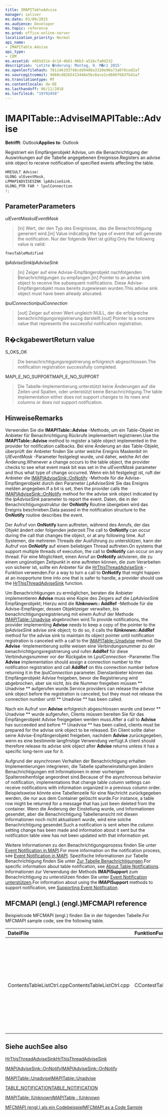 ```yaml
---
title: IMAPITableAdvise
manager: soliver
ms.date: 03/09/2015
ms.audience: Developer
ms.topic: reference
ms.prod: office-online-server
localization_priority: Normal
api_name:
- IMAPITable.Advise
api_type:
- COM
ms.assetid: e8b5d21e-dc14-4b61-96b3-a51bcfa0d232
description: 'Letzte �nderung: Montag, 9. M�rz 2015'
ms.openlocfilehash: 781146193748cdd9408a3320e90a73a070ced2af
ms.sourcegitcommit: 9d60cd82b5413446e5bc8ace2cd689f683fb41a7
ms.translationtype: MT
ms.contentlocale: de-DE
ms.lasthandoff: 06/11/2018
ms.locfileid: "19792458"
---
```

# <a name="imapitableadvise"></a><span data-ttu-id="3a730-103">IMAPITable::Advise</span><span class="sxs-lookup"><span data-stu-id="3a730-103">IMAPITable::Advise</span></span>

  
  
<span data-ttu-id="3a730-104">**Betrifft**: Outlook</span><span class="sxs-lookup"><span data-stu-id="3a730-104">**Applies to**: Outlook</span></span> 
  
<span data-ttu-id="3a730-105">Registriert ein Empfängerobjekt Advise, um die Benachrichtigung der Auswirkungen auf die Tabelle angegebenen Ereignisse.</span><span class="sxs-lookup"><span data-stu-id="3a730-105">Registers an advise sink object to receive notification of specified events affecting the table.</span></span>
  
```cpp
HRESULT Advise(
ULONG ulEventMask,
LPMAPIADVISESINK lpAdviseSink,
ULONG_PTR FAR * lpulConnection
);
```

## <a name="parameters"></a><span data-ttu-id="3a730-106">Parameter</span><span class="sxs-lookup"><span data-stu-id="3a730-106">Parameters</span></span>

 <span data-ttu-id="3a730-107">_ulEventMask_</span><span class="sxs-lookup"><span data-stu-id="3a730-107">_ulEventMask_</span></span>
  
> <span data-ttu-id="3a730-108">[in] Wert, der den Typ des Ereignisses, das die Benachrichtigung generiert wird.</span><span class="sxs-lookup"><span data-stu-id="3a730-108">[in] Value indicating the type of event that will generate the notification.</span></span> <span data-ttu-id="3a730-109">Nur der folgende Wert ist gültig:</span><span class="sxs-lookup"><span data-stu-id="3a730-109">Only the following value is valid:</span></span>
    
 `fnevTableModified`
  
 <span data-ttu-id="3a730-110">_lpAdviseSink_</span><span class="sxs-lookup"><span data-stu-id="3a730-110">_lpAdviseSink_</span></span>
  
> <span data-ttu-id="3a730-111">[in] Zeiger auf eine Advise-Empfängerobjekt nachfolgenden Benachrichtigungen zu empfangen.</span><span class="sxs-lookup"><span data-stu-id="3a730-111">[in] Pointer to an advise sink object to receive the subsequent notifications.</span></span> <span data-ttu-id="3a730-112">Diese Advise-Empfängerobjekt muss bereits zugewiesen wurden.</span><span class="sxs-lookup"><span data-stu-id="3a730-112">This advise sink object must have been already allocated.</span></span>
    
 <span data-ttu-id="3a730-113">_lpulConnection_</span><span class="sxs-lookup"><span data-stu-id="3a730-113">_lpulConnection_</span></span>
  
> <span data-ttu-id="3a730-114">[out] Zeiger auf einen Wert ungleich NULL, der die erfolgreiche benachrichtigungsregistrierung darstellt.</span><span class="sxs-lookup"><span data-stu-id="3a730-114">[out] Pointer to a nonzero value that represents the successful notification registration.</span></span>
    
## <a name="return-value"></a><span data-ttu-id="3a730-115">R�ckgabewert</span><span class="sxs-lookup"><span data-stu-id="3a730-115">Return value</span></span>

<span data-ttu-id="3a730-116">S_OK</span><span class="sxs-lookup"><span data-stu-id="3a730-116">S_OK</span></span> 
  
> <span data-ttu-id="3a730-117">Die benachrichtigungsregistrierung erfolgreich abgeschlossen.</span><span class="sxs-lookup"><span data-stu-id="3a730-117">The notification registration successfully completed.</span></span>
    
<span data-ttu-id="3a730-118">MAPI_E_NO_SUPPORT</span><span class="sxs-lookup"><span data-stu-id="3a730-118">MAPI_E_NO_SUPPORT</span></span> 
  
> <span data-ttu-id="3a730-119">Die Tabelle-Implementierung unterstützt keine Änderungen auf die Zeilen und Spalten, oder unterstützt keine Benachrichtigung.</span><span class="sxs-lookup"><span data-stu-id="3a730-119">The table implementation either does not support changes to its rows and columns or does not support notification.</span></span>
    
## <a name="remarks"></a><span data-ttu-id="3a730-120">Hinweise</span><span class="sxs-lookup"><span data-stu-id="3a730-120">Remarks</span></span>

<span data-ttu-id="3a730-121">Verwenden Sie die **IMAPITable::Advise** -Methode, um ein Table-Objekt im Anbieter für Benachrichtigung Rückrufe implementiert registrieren.</span><span class="sxs-lookup"><span data-stu-id="3a730-121">Use the **IMAPITable::Advise** method to register a table object implemented in the provider for notification callbacks.</span></span> <span data-ttu-id="3a730-122">Bei eine Änderung an das Table-Objekt, überprüft der Anbieter finden Sie unter welche Ereignis Maskenbit im _UlEventMask_ -Parameter festgelegt wurde, und daher, welche Art der Änderung.</span><span class="sxs-lookup"><span data-stu-id="3a730-122">Whenever a change occurs to the table object, the provider checks to see what event mask bit was set in the  _ulEventMask_ parameter and thus what type of change occurred.</span></span> <span data-ttu-id="3a730-123">Wenn ein bit festgelegt ist, ruft der Anbieter die [IMAPIAdviseSink::OnNotify](imapiadvisesink-onnotify.md) -Methode für die Advise-Empfängerobjekt durch den Parameter _LpAdviseSink_ Sie das Ereignis melden angegeben.</span><span class="sxs-lookup"><span data-stu-id="3a730-123">If a bit is set, then the provider calls the [IMAPIAdviseSink::OnNotify](imapiadvisesink-onnotify.md) method for the advise sink object indicated by the  _lpAdviseSink_ parameter to report the event.</span></span> <span data-ttu-id="3a730-124">Daten, die in der Benachrichtigungsstruktur der **OnNotify** Routine übergeben wird das Ereignis beschrieben.</span><span class="sxs-lookup"><span data-stu-id="3a730-124">Data passed in the notification structure to the **OnNotify** routine describes the event.</span></span> 
  
<span data-ttu-id="3a730-125">Der Aufruf von **OnNotify** kann auftreten, während des Anrufs, der das Objekt ändert oder folgenden jederzeit.</span><span class="sxs-lookup"><span data-stu-id="3a730-125">The call to **OnNotify** can occur during the call that changes the object, or at any following time.</span></span> <span data-ttu-id="3a730-126">Auf Systemen, die mehreren Threads der Ausführung zu unterstützen, kann der Aufruf von **OnNotify** auf einem beliebigen Thread auftreten.</span><span class="sxs-lookup"><span data-stu-id="3a730-126">On systems that support multiple threads of execution, the call to **OnNotify** can occur on any thread.</span></span> <span data-ttu-id="3a730-127">Für eine Möglichkeit, einen Anruf an **OnNotify** aktivieren, die zu einem ungünstigen Zeitpunkt in eine auftreten können, die zum Verarbeiten von sicherer ist, sollte ein Anbieter für die [HrThisThreadAdviseSink](hrthisthreadadvisesink.md) -Funktion verwenden.</span><span class="sxs-lookup"><span data-stu-id="3a730-127">For a way to turn a call to **OnNotify** that might happen at an inopportune time into one that is safer to handle, a provider should use the [HrThisThreadAdviseSink](hrthisthreadadvisesink.md) function.</span></span> 
  
<span data-ttu-id="3a730-128">Um Benachrichtigungen zu ermöglichen, beraten die Anbieter implementieren **Advise** muss eine Kopie des Zeigers auf die _LpAdviseSink_ Empfängerobjekt; Hierzu wird die **IUnknown:: AddRef** -Methode für die Advise-Empfänger, dessen Objektzeiger verwalten, bis benachrichtigungsregistrierung mit einem Aufruf der Methode [IMAPITable::Unadvise](imapitable-unadvise.md) abgebrochen wird.</span><span class="sxs-lookup"><span data-stu-id="3a730-128">To provide notifications, the provider implementing **Advise** needs to keep a copy of the pointer to the  _lpAdviseSink_ advise sink object; to do so, it calls the **IUnknown::AddRef** method for the advise sink to maintain its object pointer until notification registration is canceled with a call to the [IMAPITable::Unadvise](imapitable-unadvise.md) method.</span></span> <span data-ttu-id="3a730-129">Die **Advise** -Implementierung sollte weisen eine Verbindungsnummer zu der benachrichtigungsregistrierung und rufen **AddRef** für diese Verbindungsnummer vor der Rückgabe im _LpulConnection_ -Parameter.</span><span class="sxs-lookup"><span data-stu-id="3a730-129">The **Advise** implementation should assign a connection number to the notification registration and call **AddRef** on this connection number before returning it in the  _lpulConnection_ parameter.</span></span> <span data-ttu-id="3a730-130">Dienstanbieter können das Empfängerobjekt Advise freigeben, bevor die Registrierung wird abgebrochen, aber sie nicht, bis die Nummer freigeben müssen ** Unadvise ** aufgerufen wurde.</span><span class="sxs-lookup"><span data-stu-id="3a730-130">Service providers can release the advise sink object before the registration is canceled, but they must not release the connection number until ** Unadvise ** has been called.</span></span> 
  
<span data-ttu-id="3a730-131">Nach ein Aufruf von **Advise** erfolgreich abgeschlossen wurde und bevor ** Unadvise ** wurde aufgerufen, Clients müssen bereiten Sie für das Empfängerobjekt Advise freigegeben werden muss.</span><span class="sxs-lookup"><span data-stu-id="3a730-131">After a call to **Advise** has succeeded and before ** Unadvise ** has been called, clients must be prepared for the advise sink object to be released.</span></span> <span data-ttu-id="3a730-132">Ein Client sollte daher seine Advise-Empfängerobjekt freigeben, nachdem **Advise** zurückgegeben, wenn es eine bestimmte langfristige Verwendung verfügt.</span><span class="sxs-lookup"><span data-stu-id="3a730-132">A client should therefore release its advise sink object after **Advise** returns unless it has a specific long-term use for it.</span></span> 
  
<span data-ttu-id="3a730-133">Aufgrund der asynchronen Verhalten der Benachrichtigung erhalten Implementierungen integrieren, die Tabelle spalteneinstellungen ändern Benachrichtigungen mit Informationen in einer vorherigen Spaltenreihenfolge angeordnet sind.</span><span class="sxs-lookup"><span data-stu-id="3a730-133">Because of the asynchronous behavior of notification, implementations that change table column settings can receive notifications with information organized in a previous column order.</span></span> <span data-ttu-id="3a730-134">Beispielsweise könnte eine Tabellenzeile für eine Nachricht zurückgegeben werden, die nur aus dem Container gelöscht wurde.</span><span class="sxs-lookup"><span data-stu-id="3a730-134">For instance, a table row might be returned for a message that has just been deleted from the container.</span></span> <span data-ttu-id="3a730-135">Wenn die Änderung der Einstellung wurde, und Informationen gesendet, aber die Benachrichtigung Tabellenansicht mit diesen Informationen noch nicht aktualisiert wurde, wird eine solche Benachrichtigung gesendet.</span><span class="sxs-lookup"><span data-stu-id="3a730-135">Such a notification is sent when the column setting change has been made and information about it sent but the notification table view has not been updated with that information yet.</span></span>
  
<span data-ttu-id="3a730-136">Weitere Informationen zu den Benachrichtigungsprozess finden Sie unter [Event Notification in MAPI](event-notification-in-mapi.md).</span><span class="sxs-lookup"><span data-stu-id="3a730-136">For more information on the notification process, see [Event Notification in MAPI](event-notification-in-mapi.md).</span></span> <span data-ttu-id="3a730-137">Spezifische Informationen zur Tabelle Benachrichtigung finden Sie unter [Zur Tabelle Benachrichtigungen](about-table-notifications.md).</span><span class="sxs-lookup"><span data-stu-id="3a730-137">For specific information about table notification, see [About Table Notifications](about-table-notifications.md).</span></span> <span data-ttu-id="3a730-138">Informationen zur Verwendung der Methods **IMAPISupport** zum Benachrichtigung zu unterstützen finden Sie unter [Event Notification unterstützen](supporting-event-notification.md).</span><span class="sxs-lookup"><span data-stu-id="3a730-138">For information about using the **IMAPISupport** methods to support notification, see [Supporting Event Notification](supporting-event-notification.md).</span></span>
  
## <a name="mfcmapi-reference"></a><span data-ttu-id="3a730-139">MFCMAPI (engl.) (engl.)</span><span class="sxs-lookup"><span data-stu-id="3a730-139">MFCMAPI reference</span></span>

<span data-ttu-id="3a730-140">Beispielcode MFCMAPI (engl.) finden Sie in der folgenden Tabelle.</span><span class="sxs-lookup"><span data-stu-id="3a730-140">For MFCMAPI sample code, see the following table.</span></span>
  
|<span data-ttu-id="3a730-141">**Datei**</span><span class="sxs-lookup"><span data-stu-id="3a730-141">**File**</span></span>|<span data-ttu-id="3a730-142">**Funktion**</span><span class="sxs-lookup"><span data-stu-id="3a730-142">**Function**</span></span>|<span data-ttu-id="3a730-143">**Comment**</span><span class="sxs-lookup"><span data-stu-id="3a730-143">**Comment**</span></span>|
|:-----|:-----|:-----|
|<span data-ttu-id="3a730-144">ContentsTableListCtrl.cpp</span><span class="sxs-lookup"><span data-stu-id="3a730-144">ContentsTableListCtrl.cpp</span></span>  <br/> |<span data-ttu-id="3a730-145">CContestTableListCtrl::NotificationOn</span><span class="sxs-lookup"><span data-stu-id="3a730-145">CContestTableListCtrl::NotificationOn</span></span>  <br/> |<span data-ttu-id="3a730-146">MFCMAPI (engl.) verwendet die **IMAPITable::Advise** -Methode, um für Benachrichtigungen der Tabellenansicht auf dem neuesten Stand zu registrieren.</span><span class="sxs-lookup"><span data-stu-id="3a730-146">MFCMAPI uses the **IMAPITable::Advise** method to register for notifications to allow the table view to stay current.</span></span>  <br/> |
   
## <a name="see-also"></a><span data-ttu-id="3a730-147">Siehe auch</span><span class="sxs-lookup"><span data-stu-id="3a730-147">See also</span></span>



[<span data-ttu-id="3a730-148">HrThisThreadAdviseSink</span><span class="sxs-lookup"><span data-stu-id="3a730-148">HrThisThreadAdviseSink</span></span>](hrthisthreadadvisesink.md)
  
[<span data-ttu-id="3a730-149">IMAPIAdviseSink::OnNotify</span><span class="sxs-lookup"><span data-stu-id="3a730-149">IMAPIAdviseSink::OnNotify</span></span>](imapiadvisesink-onnotify.md)
  
[<span data-ttu-id="3a730-150">IMAPITable::Unadvise</span><span class="sxs-lookup"><span data-stu-id="3a730-150">IMAPITable::Unadvise</span></span>](imapitable-unadvise.md)
  
[<span data-ttu-id="3a730-151">TABLE_NOTIFICATION</span><span class="sxs-lookup"><span data-stu-id="3a730-151">TABLE_NOTIFICATION</span></span>](table_notification.md)
  
[<span data-ttu-id="3a730-152">IMAPITable: IUnknown</span><span class="sxs-lookup"><span data-stu-id="3a730-152">IMAPITable : IUnknown</span></span>](imapitableiunknown.md)


[<span data-ttu-id="3a730-153">MFCMAPI (engl.) als ein Codebeispiel</span><span class="sxs-lookup"><span data-stu-id="3a730-153">MFCMAPI as a Code Sample</span></span>](mfcmapi-as-a-code-sample.md)

